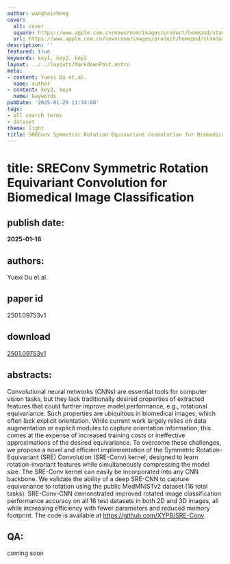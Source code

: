 ```yaml
---
author: wanghaisheng
cover:
  alt: cover
  square: https://www.apple.com.cn/newsroom/images/product/homepod/standard/Apple-HomePod-hero-230118_big.jpg.large_2x.jpg
  url: https://www.apple.com.cn/newsroom/images/product/homepod/standard/Apple-HomePod-hero-230118_big.jpg.large_2x.jpg
description: ''
featured: true
keywords: key1, key2, key3
layout: ../../layouts/MarkdownPost.astro
meta:
- content: Yuexi Du et.al.
  name: author
- content: key3, key4
  name: keywords
pubDate: '2025-01-20 11:34:08'
tags:
- all search terms
- dataset
theme: light
title: SREConv Symmetric Rotation Equivariant Convolution for Biomedical Image Classification
---
```


# title: SREConv Symmetric Rotation Equivariant Convolution for Biomedical Image Classification 
## publish date: 
**2025-01-16** 
## authors: 
  Yuexi Du et.al. 
## paper id
2501.09753v1
## download
[2501.09753v1](http://arxiv.org/abs/2501.09753v1)
## abstracts:
Convolutional neural networks (CNNs) are essential tools for computer vision tasks, but they lack traditionally desired properties of extracted features that could further improve model performance, e.g., rotational equivariance. Such properties are ubiquitous in biomedical images, which often lack explicit orientation. While current work largely relies on data augmentation or explicit modules to capture orientation information, this comes at the expense of increased training costs or ineffective approximations of the desired equivariance. To overcome these challenges, we propose a novel and efficient implementation of the Symmetric Rotation-Equivariant (SRE) Convolution (SRE-Conv) kernel, designed to learn rotation-invariant features while simultaneously compressing the model size. The SRE-Conv kernel can easily be incorporated into any CNN backbone. We validate the ability of a deep SRE-CNN to capture equivariance to rotation using the public MedMNISTv2 dataset (16 total tasks). SRE-Conv-CNN demonstrated improved rotated image classification performance accuracy on all 16 test datasets in both 2D and 3D images, all while increasing efficiency with fewer parameters and reduced memory footprint. The code is available at https://github.com/XYPB/SRE-Conv.
## QA:
coming soon
